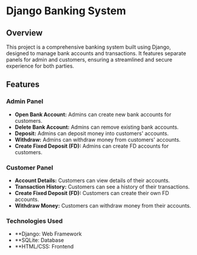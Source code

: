 # Django Banking System

## Overview
This project is a comprehensive banking system built using Django, designed to manage bank accounts and transactions. It features separate panels for admin and customers, ensuring a streamlined and secure experience for both parties.

## Features

### Admin Panel
- **Open Bank Account:** Admins can create new bank accounts for customers.
- **Delete Bank Account:** Admins can remove existing bank accounts.
- **Deposit:** Admins can deposit money into customers' accounts.
- **Withdraw:** Admins can withdraw money from customers' accounts.
- **Create Fixed Deposit (FD):** Admins can create FD accounts for customers.

### Customer Panel
- **Account Details:** Customers can view details of their accounts.
- **Transaction History:** Customers can see a history of their transactions.
- **Create Fixed Deposit (FD):** Customers can create their own FD accounts.
- **Withdraw Money:** Customers can withdraw money from their accounts.
  
### Technologies Used
- **Django: Web Framework
- **SQLite: Database
- **HTML/CSS: Frontend
